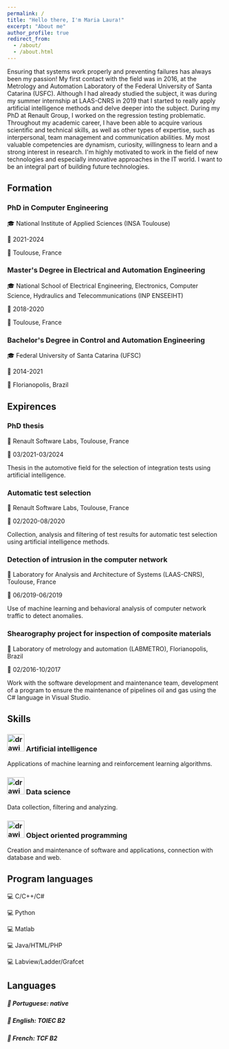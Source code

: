 ```yaml
---
permalink: /
title: "Hello there, I'm Maria Laura!"
excerpt: "About me"
author_profile: true
redirect_from: 
  - /about/
  - /about.html
---
```


Ensuring that systems work properly and preventing failures has always been my passion! 
My first contact with the field was in 2016, at the Metrology and Automation Laboratory of the Federal University of Santa Catarina (USFC). Although I had already studied the subject, it was during my summer internship at LAAS-CNRS in 2019 that I started to really apply artificial intelligence methods and delve deeper into the subject. During my PhD at Renault Group, I worked on the regression testing problematic. Throughout my academic career, I have been able to acquire various scientific and technical skills, as well as other types of expertise, such as interpersonal, team management and communication abilities. My most valuable competencies are dynamism, curiosity, willingness to learn and a strong interest in research. I'm highly motivated to work in the field of new technologies and especially innovative approaches in the IT world. I want to be an integral part of building future technologies.

Formation
------

### PhD in Computer Engineering

🎓 National Institute of Applied Sciences (INSA Toulouse)

📅 2021-2024

📌 Toulouse, France

### Master's Degree in Electrical and Automation Engineering

🎓 National School of Electrical Engineering, Electronics, Computer Science, Hydraulics and Telecommunications (INP ENSEEIHT)

📅 2018-2020

📌 Toulouse, France

### Bachelor's Degree in Control and Automation Engineering

🎓 Federal University of Santa Catarina (UFSC)

📅 2014-2021

📌 Florianopolis, Brazil

Expirences
------

### PhD thesis

📌 Renault Software Labs, Toulouse, France

📅 03/2021-03/2024

Thesis in the automotive field for the selection of integration tests using artificial intelligence.

### Automatic test selection

📌 Renault Software Labs, Toulouse, France

📅 02/2020-08/2020

Collection, analysis and filtering of test results for automatic test selection using artificial intelligence methods.

### Detection of intrusion in the computer network

📌 Laboratory for Analysis and Architecture of Systems (LAAS-CNRS), Toulouse, France

📅 06/2019-06/2019

Use of machine learning and behavioral analysis of computer network traffic to detect anomalies.

### Shearography project for inspection of composite materials

📌 Laboratory of metrology and automation (LABMETRO), Florianopolis, Brazil

📅 02/2016-10/2017

Work with the software development and maintenance team, development of a program to ensure the maintenance of pipelines oil and gas using the C# language in Visual Studio.

Skills
------

### <img src="https://github.com/laurabrzmeyer/laurabrzmeyer.github.io/assets/23100739/4afe6b15-0ab4-4a56-938d-513e21d2ecc5" alt="drawing" width="40"/> Artificial intelligence
Applications of machine learning and reinforcement learning algorithms.

### <img src="https://github.com/laurabrzmeyer/laurabrzmeyer.github.io/assets/23100739/2c55d876-7816-40b2-aa52-d55612482fa8" alt="drawing" width="40"/> Data science
Data collection, filtering and analyzing.

### <img src="https://github.com/laurabrzmeyer/laurabrzmeyer.github.io/assets/23100739/caedaddd-7326-4f50-ba8d-47295abf5385" alt="drawing" width="40"/> Object oriented programming
Creation and maintenance of software and applications, connection with database and web.

Program languages
------

💻 C/C++/C#

💻 Python

💻 Matlab

💻 Java/HTML/PHP

💻 Labview/Ladder/Grafcet

Languages
------
##### 💬 Portuguese: native
##### 💬 English: TOIEC B2
##### 💬 French: TCF B2
